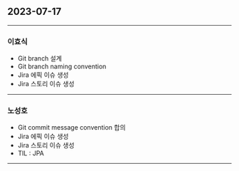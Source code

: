## 2023-07-17
---
### 이효식
- Git branch 설계
- Git branch naming convention
- Jira 에픽 이슈 생성
- Jira 스토리 이슈 생성
---
### 노성호
- Git commit message convention 합의
- Jira 에픽 이슈 생성
- Jira 스토리 이슈 생성
- TIL : JPA
---